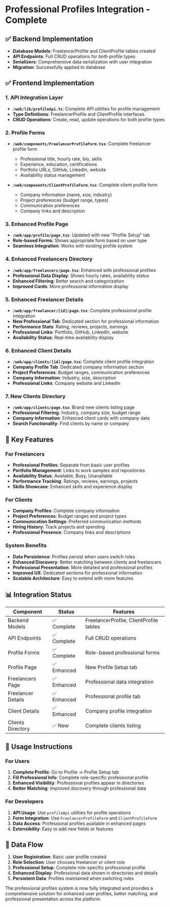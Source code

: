 # Professional Profiles Integration - Complete

## ✅ Backend Implementation
- **Database Models**: FreelancerProfile and ClientProfile tables created
- **API Endpoints**: Full CRUD operations for both profile types
- **Serializers**: Comprehensive data serialization with user integration
- **Migration**: Successfully applied to database

## ✅ Frontend Implementation

### 1. API Integration Layer
- **`/web/lib/profileApi.ts`**: Complete API utilities for profile management
- **Type Definitions**: FreelancerProfile and ClientProfile interfaces
- **CRUD Operations**: Create, read, update operations for both profile types

### 2. Profile Forms
- **`/web/components/FreelancerProfileForm.tsx`**: Complete freelancer profile form
  - Professional title, hourly rate, bio, skills
  - Experience, education, certifications
  - Portfolio URLs, GitHub, LinkedIn, website
  - Availability status management

- **`/web/components/ClientProfileForm.tsx`**: Complete client profile form
  - Company information (name, size, industry)
  - Project preferences (budget range, types)
  - Communication preferences
  - Company links and description

### 3. Enhanced Profile Page
- **`/web/app/profile/page.tsx`**: Updated with new "Profile Setup" tab
- **Role-based Forms**: Shows appropriate form based on user type
- **Seamless Integration**: Works with existing profile system

### 4. Enhanced Freelancers Directory
- **`/web/app/freelancers/page.tsx`**: Enhanced with professional profiles
- **Professional Data Display**: Shows hourly rates, availability status
- **Enhanced Filtering**: Better search and categorization
- **Improved Cards**: More professional information display

### 5. Enhanced Freelancer Details
- **`/web/app/freelancer/[id]/page.tsx`**: Complete professional profile integration
- **New Professional Tab**: Dedicated section for professional information
- **Performance Stats**: Rating, reviews, projects, earnings
- **Professional Links**: Portfolio, GitHub, LinkedIn, website
- **Availability Status**: Real-time availability display

### 6. Enhanced Client Details
- **`/web/app/clients/[id]/page.tsx`**: Complete client profile integration
- **Company Profile Tab**: Dedicated company information section
- **Project Preferences**: Budget ranges, communication preferences
- **Company Information**: Industry, size, description
- **Professional Links**: Company website and LinkedIn

### 7. New Clients Directory
- **`/web/app/clients/page.tsx`**: Brand new clients listing page
- **Professional Filtering**: Industry, company size, budget range
- **Company Information**: Enhanced client cards with company data
- **Search Functionality**: Find clients by name or company

## 🚀 Key Features

### For Freelancers
- **Professional Profiles**: Separate from basic user profiles
- **Portfolio Management**: Links to work samples and repositories
- **Availability Status**: Available, Busy, Unavailable
- **Performance Tracking**: Ratings, reviews, earnings, projects
- **Skills Showcase**: Enhanced skills and experience display

### For Clients
- **Company Profiles**: Complete company information
- **Project Preferences**: Budget ranges and project types
- **Communication Settings**: Preferred communication methods
- **Hiring History**: Track projects and spending
- **Professional Presence**: Company links and descriptions

### System Benefits
- **Data Persistence**: Profiles persist when users switch roles
- **Enhanced Discovery**: Better matching between clients and freelancers
- **Professional Presentation**: More detailed and professional profiles
- **Improved UX**: Dedicated sections for professional information
- **Scalable Architecture**: Easy to extend with more features

## 📊 Integration Status

| Component | Status | Features |
|-----------|--------|----------|
| Backend Models | ✅ Complete | FreelancerProfile, ClientProfile tables |
| API Endpoints | ✅ Complete | Full CRUD operations |
| Profile Forms | ✅ Complete | Role-based professional forms |
| Profile Page | ✅ Enhanced | New Profile Setup tab |
| Freelancers Page | ✅ Enhanced | Professional data integration |
| Freelancer Details | ✅ Enhanced | Professional profile tab |
| Client Details | ✅ Enhanced | Company profile integration |
| Clients Directory | ✅ New | Complete clients listing |

## 🎯 Usage Instructions

### For Users
1. **Complete Profile**: Go to Profile → Profile Setup tab
2. **Fill Professional Info**: Complete role-specific professional profile
3. **Enhanced Visibility**: Professional profiles appear in directories
4. **Better Matching**: Improved discovery through professional data

### For Developers
1. **API Usage**: Use `profileApi` utilities for profile operations
2. **Form Integration**: Use `FreelancerProfileForm` and `ClientProfileForm`
3. **Data Access**: Professional profiles available in enhanced pages
4. **Extensibility**: Easy to add new fields or features

## 🔄 Data Flow
1. **User Registration**: Basic user profile created
2. **Role Selection**: User chooses freelancer or client role
3. **Professional Setup**: Complete role-specific professional profile
4. **Enhanced Display**: Professional data shown in directories and details
5. **Persistent Data**: Profiles maintained when switching roles

The professional profiles system is now fully integrated and provides a comprehensive solution for enhanced user profiles, better matching, and professional presentation across the platform.